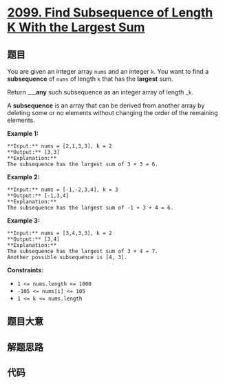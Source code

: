 # [2099. Find Subsequence of Length K With the Largest Sum](https://leetcode.com/problems/find-subsequence-of-length-k-with-the-largest-sum)

## 题目

You are given an integer array `nums` and an integer `k`. You want to find a
**subsequence** of `nums` of length `k` that has the **largest** sum.

Return ___**any** such subsequence as an integer array of length _`k`.

A **subsequence** is an array that can be derived from another array by
deleting some or no elements without changing the order of the remaining
elements.



**Example 1:**

    
    
    **Input:** nums = [2,1,3,3], k = 2
    **Output:** [3,3]
    **Explanation:**
    The subsequence has the largest sum of 3 + 3 = 6.

**Example 2:**

    
    
    **Input:** nums = [-1,-2,3,4], k = 3
    **Output:** [-1,3,4]
    **Explanation:** 
    The subsequence has the largest sum of -1 + 3 + 4 = 6.
    

**Example 3:**

    
    
    **Input:** nums = [3,4,3,3], k = 2
    **Output:** [3,4]
    **Explanation:**
    The subsequence has the largest sum of 3 + 4 = 7. 
    Another possible subsequence is [4, 3].
    



**Constraints:**

  * `1 <= nums.length <= 1000`
  * `-105 <= nums[i] <= 105`
  * `1 <= k <= nums.length`


## 题目大意

## 解题思路

## 代码

```javascript

```
